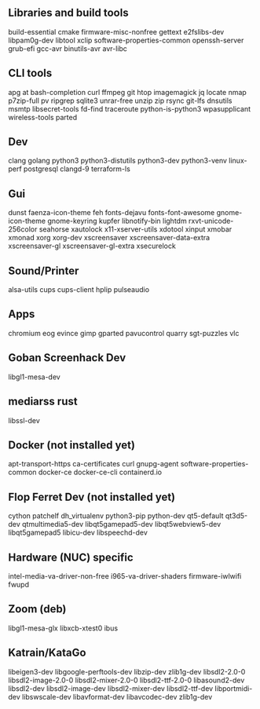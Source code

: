 Libraries and build tools
-------------------------
build-essential cmake firmware-misc-nonfree gettext e2fslibs-dev libpam0g-dev libtool xclip software-properties-common openssh-server grub-efi gcc-avr binutils-avr avr-libc

CLI tools
---------
apg at bash-completion curl ffmpeg git htop imagemagick jq locate nmap p7zip-full pv ripgrep sqlite3 unrar-free unzip zip rsync git-lfs dnsutils msmtp libsecret-tools fd-find traceroute python-is-python3 wpasupplicant wireless-tools parted

Dev
---
clang golang python3 python3-distutils python3-dev python3-venv linux-perf postgresql clangd-9 terraform-ls

Gui
---
dunst faenza-icon-theme feh fonts-dejavu fonts-font-awesome gnome-icon-theme gnome-keyring kupfer libnotify-bin lightdm rxvt-unicode-256color seahorse xautolock x11-xserver-utils xdotool xinput xmobar xmonad xorg xorg-dev xscreensaver xscreensaver-data-extra xscreensaver-gl xscreensaver-gl-extra xsecurelock

Sound/Printer
-------------
alsa-utils cups cups-client hplip pulseaudio

Apps
----
chromium eog evince gimp gparted pavucontrol quarry sgt-puzzles vlc

Goban Screenhack Dev
--------------------
libgl1-mesa-dev

mediarss rust
------------
libssl-dev

Docker (not installed yet)
--------------------------
apt-transport-https ca-certificates curl gnupg-agent software-properties-common docker-ce docker-ce-cli containerd.io

Flop Ferret Dev (not installed yet)
-----------------------------------
cython patchelf dh_virtualenv python3-pip python-dev qt5-default qt3d5-dev qtmultimedia5-dev libqt5gamepad5-dev libqt5webview5-dev libqt5gamepad5 libicu-dev libspeechd-dev

Hardware (NUC) specific
-----------------------
intel-media-va-driver-non-free i965-va-driver-shaders firmware-iwlwifi fwupd

Zoom (deb)
----------
libgl1-mesa-glx libxcb-xtest0 ibus

Katrain/KataGo
--------------
libeigen3-dev libgoogle-perftools-dev libzip-dev zlib1g-dev libsdl2-2.0-0 libsdl2-image-2.0-0 libsdl2-mixer-2.0-0 libsdl2-ttf-2.0-0 libasound2-dev libsdl2-dev libsdl2-image-dev libsdl2-mixer-dev libsdl2-ttf-dev libportmidi-dev libswscale-dev libavformat-dev libavcodec-dev zlib1g-dev
